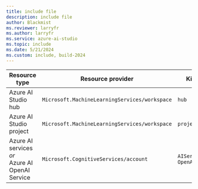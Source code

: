 ```yaml
---
title: include file
description: include file
author: Blackmist
ms.reviewer: larryfr
ms.author: larryfr
ms.service: azure-ai-studio
ms.topic: include
ms.date: 5/21/2024
ms.custom: include, build-2024
---
```


|Resource type|Resource provider|Kind|
|---|---|---|
|Azure AI Studio hub|`Microsoft.MachineLearningServices/workspace`|`hub`|
|Azure AI Studio project|`Microsoft.MachineLearningServices/workspace`|`project`|
|Azure AI services *or*</br>Azure AI OpenAI Service|`Microsoft.CognitiveServices/account`|`AIServices`</br>`OpenAI`|

